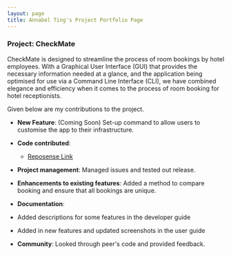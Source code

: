 ```yaml
---
layout: page
title: Annabel Ting's Project Portfolio Page
---
```


### Project: CheckMate

CheckMate is designed to streamline the process of room bookings by hotel employees. With a Graphical User Interface (GUI) that provides the necessary information needed at a glance, and the application
being optimised for use via a Command Line Interface (CLI), we have combined elegance and efficiency when it comes to
the process of room booking for hotel receptionists.

Given below are my contributions to the project.

* **New Feature**: (Coming Soon) Set-up command to allow users to customise the app to their infrastructure.

* **Code contributed**: 
  * [Reposense Link](https://nus-cs2103-ay2324s1.github.io/tp-dashboard/?search=Annabel&sort=groupTitle&sortWithin=title&timeframe=commit&mergegroup=&groupSelect=groupByRepos&breakdown=true&checkedFileTypes=docs~functional-code~test-code~other&since=2023-09-22&tabOpen=true&tabType=authorship&zFR=false&tabAuthor=AnnabelTing&tabRepo=AY2324S1-CS2103T-F10-1%2Ftp%5Bmaster%5D&authorshipIsMergeGroup=false&authorshipFileTypes=functional-code~test-code&authorshipIsBinaryFileTypeChecked=false&authorshipIsIgnoredFilesChecked=false)

* **Project management**: Managed issues and tested out release.

* **Enhancements to existing features**: Added a method to compare booking and ensure that all bookings are unique.

* **Documentation**: 
* Added descriptions for some features in the developer guide
* Added in new features and updated screenshots in the user guide

* **Community**: Looked through peer's code and provided feedback.

